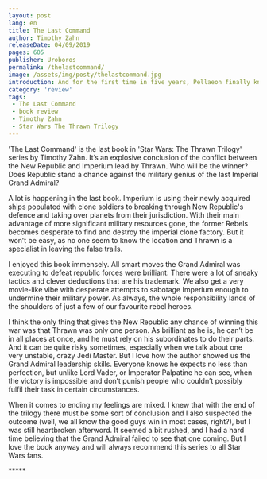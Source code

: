 ```yaml
---
layout: post
lang: en
title: The Last Command
author: Timothy Zahn
releaseDate: 04/09/2019
pages: 605
publisher: Uroboros
permalink: /thelastcommand/
image: /assets/img/posty/thelastcommand.jpg
introduction: And for the first time in five years, Pellaeon finally knew in the deepest level of his being that the old Empire was gone. The new Empire, with Grand Admiral Thrawn at its head, had been born.
category: 'review'
tags:
 - The Last Command
 - book review
 - Timothy Zahn
 - Star Wars The Thrawn Trilogy
---
```


  'The Last Command' is the last book in 'Star Wars: The Thrawn Trilogy' series by Timothy Zahn. It’s an explosive conclusion of the conflict between the New Republic and Imperium lead by Thrawn. Who will be the winner? Does Republic stand a chance against the military genius of the last Imperial Grand Admiral?

  A lot is happening in the last book. Imperium is using their newly acquired ships populated with clone soldiers to breaking through New Republic's defence and taking over planets from their jurisdiction. With their main advantage of more significant military resources gone, the former Rebels becomes desperate to find and destroy the imperial clone factory. But it won’t be easy, as no one seem to know the location and Thrawn is a specialist in leaving the false trails.

  I enjoyed this book immensely. All smart moves the Grand Admiral was executing to defeat republic forces were brilliant. There were a lot of sneaky tactics and clever deductions that are his trademark. We also get a very movie-like vibe with desperate attempts to sabotage Imperium enough to undermine their military power. As always, the whole responsibility lands of the shoulders of just a few of our favourite rebel heroes.

  I think the only thing that gives the New Republic any chance of winning this war was that Thrawn was only one person. As brilliant as he is, he can’t be in all places at once, and he must rely on his subordinates to do their parts. And it can be quite risky sometimes, especially when we talk about one very unstable, crazy Jedi Master. But I love how the author showed us the Grand Admiral leadership skills. Everyone knows he expects no less than perfection, but unlike Lord Vader, or Imperator Palpatine he can see, when the victory is impossible and don’t punish people who couldn’t possibly fulfil their task in certain circumstances.

  When it comes to ending my feelings are mixed. I knew that with the end of the trilogy there must be some sort of conclusion and I also suspected the outcome (well, we all know the good guys win in most cases, right?), but I was still heartbroken afterword. It seemed a bit rushed, and I had a hard time believing that the Grand Admiral failed to see that one coming. But I love the book anyway and will always recommend this series to all Star Wars fans.

  \*\*\*\*\*
